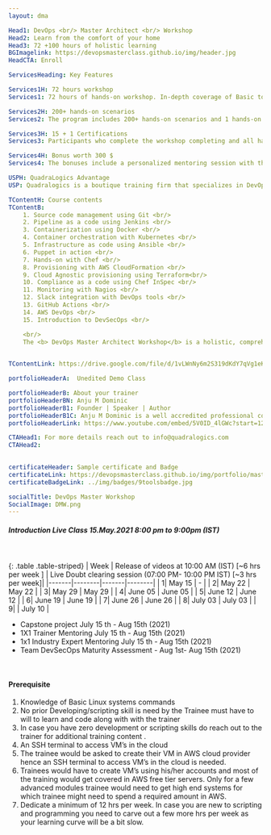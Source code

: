 ```yaml
---
layout: dma

Head1: DevOps <br/> Master Architect <br/> Workshop 
Head2: Learn from the comfort of your home
Head3: 72 +100 hours of holistic learning 
BGImagelink: https://devopsmasterclass.github.io/img/header.jpg
HeadCTA: Enroll

ServicesHeading: Key Features

Services1H: 72 hours workshop 
Services1: 72 hours of hands-on workshop. In-depth coverage of Basic to Advanced topics, ideal for beginners and experienced. 45 hours of workshops content & 24 hours LIVE doubt clearing session included .

Services2H: 200+ hands-on scenarios
Services2: The program includes 200+ hands-on scenarios and 1 hands-on capstone project to ensure learning is more practical over just being theoretical. 

Services3H: 15 + 1 Certifications  
Services3: Participants who complete the workshop completing and all hands-on assignments would be awarded a verifiable digital certificate hosted on certifyme.online . 

Services4H: Bonus worth 300 $
Services4: The bonuses include a personalized mentoring session with the trainer, a 1X1  mentoring session with an Industry veteran, 100+ hours of curated online video contents and 5 years of LMS access.

USPH: QuadraLogics Advantage
USP: Quadralogics is a boutique training firm that specializes in DevOps training and consulting. Since our inception in 2014, QuadraLogics has facilitated more than 70+ corporate and public workshops enabling more than 10000+ practitioners. We are trusted partners with global brands like Pluralsight, Udacity, Coursera etc and enable them in designing/delivering technical content and training. Quadralogics today is one of the most trusted training/content producers and a premium player in the B2B DevOps market. Building on our experience, our industry experts have carefully handcrafted the workshop "DevOps Master Architect". We use a technique called the “Task-based learning”. In this approach, the practitioner learns by exploring 200+ hands on,real-life scenarios. This unique style enables the practitioner to be more competent and highly productive after the workshop.

TContentH: Course contents
TContentB: 
    1. Source code management using Git <br/>
    2. Pipeline as a code using Jenkins <br/>
    3. Containerization using Docker <br/>
    4. Container orchestration with Kubernetes <br/>
    5. Infrastructure as code using Ansible <br/>
    6. Puppet in action <br/>
    7. Hands-on with Chef <br/>
    8. Provisioning with AWS CloudFormation <br/>
    9. Cloud Agnostic provisioning using Terraform<br/>
    10. Compliance as a code using Chef InSpec <br/>
    11. Monitoring with Nagios <br/>
    12. Slack integration with DevOps tools <br/>
    13. GitHub Actions <br/>
    14. AWS DevOps <br/>
    15. Introduction to DevSecOps <br/>

    <br/>
    The <b> DevOps Master Architect Workshop</b> is a holistic, comprehensive program that covers 11 most leading tools used across the DevOps spectrum. This program spans for 12 weeks which includes 8 weeks of workshops and 4 weeks for a capstone project. We use a technique called the “Task-based learning”. In this approach, the practitioner learns by exploring 200+ hands-on,real-life scenarios. This unique style enables the practitioner to be more competent and highly productive from day 1. The program also includes 3 hours of dedicated doubt clearance sessions for every 6 hours of workshop to ensure your doubts are cleared and you are confident on the subject. In order to ensure high quality, we only intake a maximum of 20 students per batch.
    

TContentLink: https://drive.google.com/file/d/1vLWnNy6m2S319dKdY7qVg1eKOX_Qvnch/view?usp=sharing

portfolioHeaderA:  Unedited Demo Class 

portfolioHeaderB: About your trainer
portfolioHeaderBN: Anju M Dominic
portfolioHeaderB1: Founder | Speaker | Author
portfolioHeaderB1C: Anju M Dominic is a well accredited professional corporate trainer and consultant in the field of DevOps . She has conducted over 150+ hands-on workshops across different product and service companies. She is also a trainer/author across various training companies including PluralSight, Edureka, KnowledgeHut, etc. She is currently the Principal consultant and founder of QuadraLogics, a boutique training/consulting firm. Anju is well known for her contributions to technical articles which includes two books and several whitepapers in the field of software engineering. She is also a regular speaker for many DevOps and Agile conferences
portfolioHeaderLink: https://www.youtube.com/embed/5V0ID_4lGWc?start=12

CTAHead1: For more details reach out to info@quadralogics.com
CTAHead2:
                      

certificateHeader: Sample certificate and Badge 
certificateLink: https://devopsmasterclass.github.io/img/portfolio/master.jpg
certificateBadgeLink: ../img/badges/9toolsbadge.jpg

socialTitle: DevOps Master Workshop
SocialImage: DMW.png
---
```

##### Introduction Live Class  15.May.2021  8:00 pm to 9:00pm (IST)
<br>

{: .table .table-striped}
| Week        | Release of videos at 10:00 AM (IST) [~6 hrs per week ]  |  Live Doubt clearing session (07:00 PM- 10:00 PM IST) [~3 hrs per week]|
|-------|--------|-------|--------|
| 1| May 15 | - | 
| 2| May 22 |  May 22 | 
| 3| May 29 | May 29 | 
| 4| June 05 |  June 05 | 
| 5| June 12 | June 12 | 
| 6| June 19 | June 19 | 
| 7| June 26 | June 26 | 
| 8| July 03 |  July 03 | 
| 9|  |  July 10 | 

* Capstone project July 15 th - Aug 15th (2021)
* 1X1 Trainer Mentoring July 15 th - Aug 15th (2021)
* 1x1 Industry Expert Mentoring July 15 th - Aug 15th (2021)
* Team DevSecOps Maturity Assessment -  Aug 1st- Aug 15th (2021)

<br>

#### Prerequisite

1. Knowledge of Basic Linux systems commands
2. No prior Developing/scripting skill is need by the Trainee must have to will to learn and code along with with the trainer
3. In case you have zero development or scripting skills do reach out to the trainer for additional training content . 
4. An SSH terminal to access VM’s in the cloud
5. The trainee would be asked to create their VM in AWS cloud provider hence an SSH terminal to access VM’s in the cloud is needed.
6. Trainees would have to create VM’s using his/her accounts and most of the training would get covered in AWS free tier servers. Only for a few advanced modules trainee would need to get high end systems for which trainee might need to spend a required amount in AWS.
7. Dedicate a minimum of 12 hrs per week. In case you are new to scripting and programming you need to carve out a few more hrs per week as your learning curve will be a bit slow.

